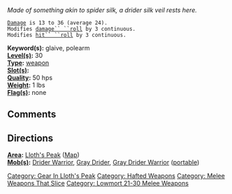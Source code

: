 *Made of something akin to spider silk, a drider silk veil rests here.*

[`Damage`](Melee_Weapon_Values "wikilink")` is 13 to 36 (average 24).`  
`Modifies `[`damage`` ``roll`](Damage_Roll "wikilink")` by 3 continuous.`  
`Modifies `[`hit`` ``roll`](Hit_Roll "wikilink")` by 3 continuous.`

**Keyword(s):** glaive, polearm  
**[Level(s)](Object_Level "wikilink"):** 30  
**[Type](:Category:_Object_Types "wikilink"):**
[weapon](:Category:_Melee_Weapons "wikilink")  
**[Slot(s)](Object_Slots "wikilink"):** <wielded>  
**[Quality](Object_Quality "wikilink"):** 50 hps  
**[Weight](Object_Weight "wikilink"):** 1 lbs  
**[Flag(s)](:Category:_Object_Flags "wikilink"):** none  

## Comments

## Directions

**[Area](:Category:_Areas "wikilink"):** [Lloth's
Peak](:Category:_Lloth's_Peak "wikilink")
([Map](Lloth's_Peak_Map "wikilink"))  
**[Mob(s)](:Category:_Mobs "wikilink"):** [Drider
Warrior](Drider_Warrior "wikilink"), [Gray
Drider](Gray_Drider "wikilink"), [Gray Drider
Warrior](Gray_Drider_Warrior "wikilink")
([portable](Teleport "wikilink"))  

[Category: Gear In Lloth's
Peak](Category:_Gear_In_Lloth's_Peak "wikilink") [Category: Hafted
Weapons](Category:_Hafted_Weapons "wikilink") [Category: Melee Weapons
That Slice](Category:_Melee_Weapons_That_Slice "wikilink") [Category:
Lowmort 21-30 Melee
Weapons](Category:_Lowmort_21-30_Melee_Weapons "wikilink")
